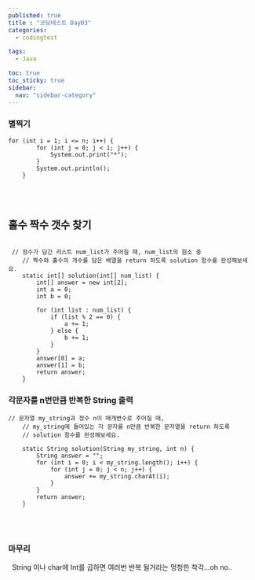 ```yaml
---
published: true
title : "코딩테스트 Day03"
categories:
  - codingtest

tags:
  - Java

toc: true
toc_sticky: true
sidebar:
  nav: "sidebar-category"
---
```


### 별찍기


```
for (int i = 1; i <= n; i++) {
        for (int j = 0; j < i; j++) {
            System.out.print("*");
        }
        System.out.println();
    }

```

<br>
<br>

## 홀수 짝수 갯수 찾기

```

 // 정수가 담긴 리스트 num_list가 주어질 때, num_list의 원소 중
    // 짝수와 홀수의 개수를 담은 배열을 return 하도록 solution 함수를 완성해보세요.
    static int[] solution(int[] num_list) {
        int[] answer = new int[2];
        int a = 0;
        int b = 0;

        for (int list : num_list) {
            if (list % 2 == 0) {
                a += 1;
            } else {
                b += 1;
            }
        }
        answer[0] = a;
        answer[1] = b;
        return answer;
    }

```


### 각문자를 n번만큼 반복한 String 출력

```
// 문자열 my_string과 정수 n이 매개변수로 주어질 때,
    // my_string에 들어있는 각 문자를 n만큼 반복한 문자열을 return 하도록
    // solution 함수를 완성해보세요.

    static String solution(String my_string, int n) {
        String answer = "";
        for (int i = 0; i < my_string.length(); i++) {
            for (int j = 0; j < n; j++) {
                answer += my_string.charAt(i);
            }
        }
        return answer;
    }
```

<br>
<br>

### 마무리
&nbsp; String 이나 char에 Int를 곱하면 여러번 반복 될거라는 멍청한 착각...oh no..











